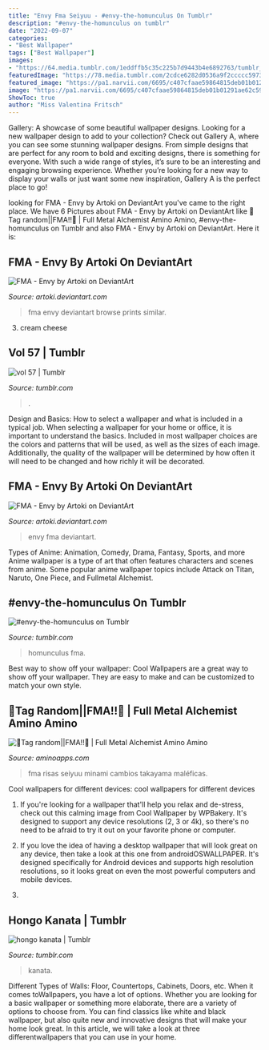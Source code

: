 ```yaml
---
title: "Envy Fma Seiyuu - #envy-the-homunculus On Tumblr"
description: "#envy-the-homunculus on tumblr"
date: "2022-09-07"
categories:
- "Best Wallpaper"
tags: ["Best Wallpaper"]
images:
- "https://64.media.tumblr.com/1eddffb5c35c225b7d9443b4e6892763/tumblr_nkbokq7Z951s05looo7_1280.jpg"
featuredImage: "https://78.media.tumblr.com/2cdce6282d0536a9f2ccccc597378ff1/tumblr_or5kquubmS1tntm5bo5_500.jpg"
featured_image: "https://pa1.narvii.com/6695/c407cfaae59864815deb01b01291ae62c5914752_hq.gif"
image: "https://pa1.narvii.com/6695/c407cfaae59864815deb01b01291ae62c5914752_hq.gif"
ShowToc: true
author: "Miss Valentina Fritsch"
---
```



Gallery: A showcase of some beautiful wallpaper designs.
Looking for a new wallpaper design to add to your collection? Check out Gallery A, where you can see some stunning wallpaper designs. From simple designs that are perfect for any room to bold and exciting designs, there is something for everyone. With such a wide range of styles, it’s sure to be an interesting and engaging browsing experience. Whether you’re looking for a new way to display your walls or just want some new inspiration, Gallery A is the perfect place to go!
		
		
		
		
		
		
		
	

		
looking for FMA - Envy by Artoki on DeviantArt you've came to the right place. We have 6 Pictures about FMA - Envy by Artoki on DeviantArt like 🍯Tag random||FMA!!🍯 | Full Metal Alchemist Amino Amino, #envy-the-homunculus on Tumblr and also FMA - Envy by Artoki on DeviantArt. Here it is:
		
    
## FMA - Envy By Artoki On DeviantArt

<img loading=lazy src="https://t00.deviantart.net/1nvA7_yIg4i7EW3gc78xIOFfVC8=/300x200/filters:fixed_height(100,100):origin()/pre00/37ba/th/pre/f/2007/080/d/1/fma__lust_and_envy_by_lokklyn.jpg" onerror="this.onerror=null;this.src='https://tse3.mm.bing.net/th?id=OIP.cGqa8Ay6K5BS-x7QpdEOQgAAAA&amp;pid=15.1';" alt="FMA - Envy by Artoki on DeviantArt">

_Source: artoki.deviantart.com_

>fma envy deviantart browse prints similar. 

	

3. cream cheese 

    
## Vol 57 | Tumblr

<img loading=lazy src="https://78.media.tumblr.com/2cdce6282d0536a9f2ccccc597378ff1/tumblr_or5kquubmS1tntm5bo5_500.jpg" onerror="this.onerror=null;this.src='https://tse2.mm.bing.net/th?id=OIP.ewzjmnL5XfPe_ZBVBvvNlwHaEG&amp;pid=15.1';" alt="vol 57 | Tumblr">

_Source: tumblr.com_

>. 

	

Design and Basics: How to select a wallpaper and what is included in a typical job.
When selecting a wallpaper for your home or office, it is important to understand the basics. Included in most wallpaper choices are the colors and patterns that will be used, as well as the sizes of each image. Additionally, the quality of the wallpaper will be determined by how often it will need to be changed and how richly it will be decorated.

    
## FMA - Envy By Artoki On DeviantArt

<img loading=lazy src="https://t00.deviantart.net/FmRMbAFHIsHXhYtGaS93N9tXhZM=/300x200/filters:fixed_height(100,100):origin()/pre00/bdc8/th/pre/i/2006/075/8/1/red_with_envy_by_shadrad.jpg" onerror="this.onerror=null;this.src='https://tse3.mm.bing.net/th?id=OIP.XxGBqfXfiXShYvalztso6QAAAA&amp;pid=15.1';" alt="FMA - Envy by Artoki on DeviantArt">

_Source: artoki.deviantart.com_

>envy fma deviantart. 

	

Types of Anime: Animation, Comedy, Drama, Fantasy, Sports, and more
Anime wallpaper is a type of art that often features characters and scenes from anime. Some popular anime wallpaper topics include Attack on Titan, Naruto, One Piece, and Fullmetal Alchemist.

    
## #envy-the-homunculus On Tumblr

<img loading=lazy src="https://64.media.tumblr.com/1eddffb5c35c225b7d9443b4e6892763/tumblr_nkbokq7Z951s05looo7_1280.jpg" onerror="this.onerror=null;this.src='https://tse2.mm.bing.net/th?id=OIP.1AxVnu-Bfvm5K5BkxH9PzQHaDO&amp;pid=15.1';" alt="#envy-the-homunculus on Tumblr">

_Source: tumblr.com_

>homunculus fma. 

	

Best way to show off your wallpaper:
Cool Wallpapers are a great way to show off your wallpaper. They are easy to make and can be customized to match your own style.

    
## 🍯Tag Random||FMA!!🍯 | Full Metal Alchemist Amino Amino

<img loading=lazy src="https://pa1.narvii.com/6695/c407cfaae59864815deb01b01291ae62c5914752_hq.gif" onerror="this.onerror=null;this.src='https://tse4.mm.bing.net/th?id=OIP.D8RvFpraMbD4Kc64VmPQOwHaEJ&amp;pid=15.1';" alt="🍯Tag random||FMA!!🍯 | Full Metal Alchemist Amino Amino">

_Source: aminoapps.com_

>fma risas seiyuu minami cambios takayama maléficas. 

	

Cool wallpapers for different devices:
cool wallpapers for different devices 

1. If you're looking for a wallpaper that'll help you relax and de-stress, check out this calming image from Cool Wallpaper by WPBakery. It's designed to support any device resolutions (2, 3 or 4k), so there's no need to be afraid to try it out on your favorite phone or computer.

2. If you love the idea of having a desktop wallpaper that will look great on any device, then take a look at this one from androidOSWALLPAPER. It's designed specifically for Android devices and supports high resolution resolutions, so it looks great on even the most powerful computers and mobile devices.

3.

    
## Hongo Kanata | Tumblr

<img loading=lazy src="https://66.media.tumblr.com/952e9602bb0edab091836f872d4cc995/tumblr_p0a6iiOQAU1qdqb97o2_500.png" onerror="this.onerror=null;this.src='https://tse4.mm.bing.net/th?id=OIP.VdkJu3Xcj7CjN-aN8pomOAHaEK&amp;pid=15.1';" alt="hongo kanata | Tumblr">

_Source: tumblr.com_

>kanata. 

	

Different Types of Walls: Floor, Countertops, Cabinets, Doors, etc.
When it comes toWallpapers, you have a lot of options. Whether you are looking for a basic wallpaper or something more elaborate, there are a variety of options to choose from. You can find classics like white and black wallpaper, but also quite new and innovative designs that will make your home look great. In this article, we will take a look at three differentwallpapers that you can use in your home.

